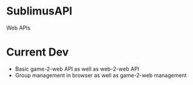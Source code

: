 # SublimusAPI
Web APIs

# Current Dev
* Basic game-2-web API as well as web-2-web API
* Group management in browser as well as game-2-web management
